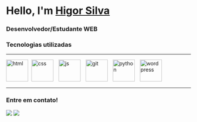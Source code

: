 # Hello, I'm [Higor Silva](https://www.linkedin.com/in/higorsilva97)
<h3> Desenvolvedor/Estudante WEB </h3>
<h3> Tecnologias utilizadas </h3>
<hr>
<div>
  <img src="https://cdn.jsdelivr.net/gh/devicons/devicon/icons/html5/html5-original.svg" alt="html" width="60"/>  
  <img src="https://cdn.jsdelivr.net/gh/devicons/devicon/icons/css3/css3-original.svg" alt="css" width="60" hspace="5"/>
  <img src="https://cdn.jsdelivr.net/gh/devicons/devicon/icons/javascript/javascript-original.svg" alt="js" width="60" hspace="5"/>
  <img src="https://cdn.jsdelivr.net/gh/devicons/devicon/icons/git/git-original.svg"  alt="git" width="60" hspace="5"/>
  <img src="https://cdn.jsdelivr.net/gh/devicons/devicon/icons/python/python-original.svg" alt="python" width="60" hspace="5"/>
  <img src="https://cdn.jsdelivr.net/gh/devicons/devicon/icons/wordpress/wordpress-original.svg" alt="wordpress" width="60" hspace="5"/>         
</div>
<hr>
<h3> Entre em contato! </h3>
<div>
  <a href="https://www.linkedin.com/in/higorsilva97/"><img src="https://img.shields.io/badge/LinkedIn-0077B5?style=for-the-badge&logo=linkedin&logoColor=white" /></a>
  <a href="mailto:higorsilva97@gmail.com"><img src="https://img.shields.io/badge/Gmail-D14836?style=for-the-badge&logo=gmail&logoColor=white" /> </a>
</div>

